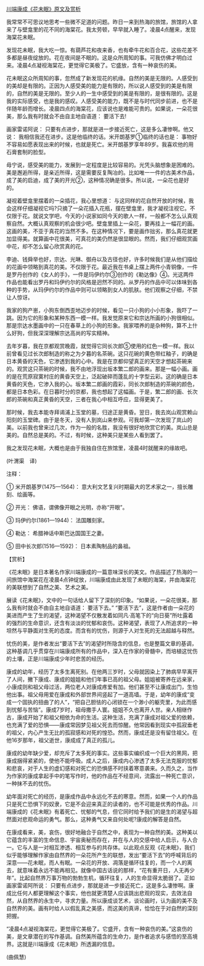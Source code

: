 [川端康成《花未眠》原文及赏析](https://www.vrrw.net/wx/12437.html)

我常常不可思议地思考一些微不足道的问题。昨日一来到热海的旅馆，旅馆的人拿来了与壁龛里的花不同的海棠花。我太劳顿，早早就入睡了。凌晨4点醒来，发现海棠花未眠。

发现花未眠，我大吃一惊。有葫芦花和夜来香，也有牵牛花和百合花，这些花差不多都是昼夜绽放的。花在夜间是不眠的。这是众所周知的事。可我仿佛才明白过来。凌晨4点凝视海棠花，更觉得它美极了。它盛放，含有一种哀伤的美。

花未眠这众所周知的事，忽然成了新发现花的机缘。自然的美是无限的。人感受到的美却是有限的。正因为人感受美的能力是有限的，所以说人感受到的美是有限的，自然的美是无限的。至少人的一生中感受到的美是有限的，是很有限的。这是我的实际感受，也是我的感叹。人感受美的能力，既不是与时代同步前进，也不是伴随年龄而增长。凌晨四点的海棠花，应该说也是难能可贵的。如果说，一朵花很美，那么我有时就会不由自主地自语道： 要活下去!

画家雷诺阿说： 只要有点进步，那就是进一步接近死亡，这是多么凄惨啊。他又说： 我相信我还在进步。这是他临终的话。米开朗基罗①临终的话也是： 事物好不容易如愿表现出来的时候，也就是死亡。米开朗基罗享年89岁。我喜欢他的用石膏套制的脸型。

毋宁说，感受美的能力，发展到一定程度是比较容易的。光凭头脑想象是困难的。美是邂逅所得，是亲近所得，这是需要反复陶冶的。比如唯一一件的古美术作品，成了美的启迪，成了美的开光②，这种情况确是很多。所以说，一朵花也是好的。



凝视着壁龛里摆着的一朵插花，我心里想道： 与这同样的花自然开放的时候，我会这样仔细凝视它吗?只摘了一朵花插入花瓶，摆在壁龛里，我才凝视注视它。不仅限于花。就说文学吧，今天的小说家如同今天的歌人一样，一般都不怎么认真观察自然。大概认真观察的机会很少吧。壁龛里插上一朵花，要再挂上一幅花的画。这画的美，不亚于真花的当然不多。在这种情况下，要是画作拙劣，那么真花就更加显得美。就算画中花很美，可真花的美仍然是很显眼的。然而，我们仔细观赏画中花，却不怎么留心欣赏真的花。

李迪、钱舜举也好，宗达、光琳、御舟以及古径也好，许多时候我们是从他们描绘的花画中领略到真花的美。不仅限于花。最近我在书桌上摆上两件小青铜像，一件是罗丹创作的《女人的手》，一件是玛伊约尔③创作的《勒达像》④。光这两件作品也能看出罗丹和玛伊约尔的风格是迥然不同的。从罗丹的作品中可以体味到各种的手势，从玛伊约尔的作品中则可以领略到女人的肌肤。他们观察之仔细，不禁让人惊讶。

我家的狗产崽，小狗东倒西歪地迈步的时候，看见一只小狗的小小形象，我吓了一跳。因为它的形象和某种东西一模一样。我发觉原来它和宗达所画的小狗很相似。那是宗达水墨画中的一只在春草上的小狗的形象。我家喂养的是杂种狗，算不上什么好狗，但我深深理解宗达高尚的写实精神。

去年岁暮，我在京都观赏晚霞，就觉得它同长次郎⑤使用的红色一模一样。我以前曾看见过长次郎制造的称之为夕暮的名茶碗。这只花碗的黄色带红釉子，的确是日本黄昏的天色，它渗透到我的心中。我是在京都仰望真正的天空才想起茶碗来的。观赏这只茶碗的时候，我不由地浮现出坂本繁二郎的画来。那是一幅小画。画的是在荒原寂寞村庄的黄昏天空上，泛起破碎而蓬乱的十字型云彩。这的确是日本黄昏的天色，它渗入我的心。坂本繁二郎画的霞彩，同长次郎制造的茶碗的颜色，都是日本色彩。在日暮时分的京都，我也想起了这幅画。于是，繁二郎的画、长次郎的茶碗和真正黄昏的天空，三者在我心中相互呼应，显得更美了。

那时候，我去本能寺拜谒浦上玉堂的墓，归途正是黄昏。翌日，我去岚山观赏赖山阳刻的玉堂碑。由于是冬天，没有人到岚山来参观。可我却第一次发现了岚山的美。以前我也曾来过几次，作为一般的名胜，我没有很好地欣赏它的美。岚山总是美的。自然总是美的。不过，有时候，这种美只是某些人看到罢了。

我之发现花未眠，大概也是由于我独自住在旅馆里，凌晨4时就醒来的缘故吧。

(叶渭渠　译)

注释：

① 米开朗基罗(1475—1564)： 意大利文艺复兴时期最大的艺术家之一，擅长雕刻、绘画等。

② 开光： 佛语，谓佛像开眼之光明，亦称“开眼”。

③ 玛伊约尔(1861—1944)： 法国雕刻家。

④ 勒达： 希腊神话中斯巴达国国王之妻。

⑤ 田中长次郎(1516—1592)： 日本素陶制品的鼻祖。

【赏析】

《花未眠》是日本著名作家川端康成的一篇意味深长的美文。作品描述了热海的一间旅馆中海棠花在凌晨4点钟绽放，川端康成由此发现了未眠的海棠，并由海棠花的美联想到了自然之美、艺术之美。

展读《花未眠》，文中的一句话给人留下了深刻的印象。“如果说，一朵花很美，那么我有时就会不由自主地自语道： 要活下去。” “要活下去”，这是作者由一朵花的美进而产生了生的渴望，这种渴望不仅散发着如同凡·高笔下的“向日葵”所吐露着的强烈的生命意识，还含有淡淡的忧郁和哀伤。这种渴望，表现了人所追求的一种坦然与平静面对生死的态度。而含有的忧伤，则源于人对生死的无法超越与释然。

忧伤的美，是作者发出“要活下去”的渴望时所隐含的信息，也是整篇文章的基调，这种基调几乎贯穿在川端康成所有的作品中，深入在作家的骨髓中，而培植这忧伤的土壤，正是川端康成少年时悲苦的经历。

康成的幼年，经历了太多生离死别。在他两三岁时，父母就因染上了肺病早早离开了人间，撇下康成、康成的姐姐和他们年事已高的祖父母。姐姐被寄养在远亲家，小康成则和祖父母过活，两位老人对康成疼爱有加。他们甚至不让康成出门，生怕他出事。祖父母用爱在康成和外部世界间竖起了一道高墙。于是，幼年的康成“变成一个固执的扭曲了的人”，“把自己胆怯的心闭锁在一个渺小的躯壳里，为此而感到忧郁与苦恼”。康成7岁时，祖母撒手人寰。姐姐不久也离开人世。亲人相继作古，康成开始了和祖父相依为命的生活。这种生活，充满了康成对祖父爱的依赖，也充满了爱的恐惧——康成常因梦见祖父死去而惊醒。他常因看到现实中孤寂垂老的祖父，内心产生无比的孤寂感和对死的惶恐。然而，康成还是没有留住祖父。在他16岁那年，祖父逝世，康成成了真正的孤儿。

康成的幼年缺少爱，却充斥了太多死的事实。这些事实编织成一个巨大的黑网，把康成捆得紧紧的，使他不能呼吸。成人之后，康成内心渗透了太多无法克服的忧郁和悲哀，对于人生的虚幻感和对死亡的恐惧感不时挟着寒意袭来。久而久之，当作为作家的康成拿起手中的笔写作时，他的作品在不经意间，流露出一种死亡意识，一种抹不去的忧伤。

幼年面对死亡的经历，是康成作品中永远化不去的寒意。然而，如果一个人的作品只是死亡恐惧下的奴隶，它是不会迎来真正的读者的，也不可能是优秀的作品。川端康成的《花未眠》有着死亡、忧郁的气息，但它同时给予我们的是生的渴望与超然面对悲观命运的勇气。那么，这种勇气又来自何处呢?康成的解答是自然。

在康成看来，美，哀伤，很好地融合于自然之中，表现为一种自然的美。这种美以它蕴含的丰富的生命信息、宇宙奥秘而存在，并在与人的交感中给人启示，与人合一。它与人是一对相互渗透、相互参与的共存体。以此观点反观《花未眠》，我们似乎能够理解作家由自然界的一朵花所产生的联想，发出“要活下去”的呼喊背后的深意——花未眠，而人有眠。一朵花的开放、凋落是循环往复的，而一个人的离去，就意味着永远不能再相见。就像中国古话说的那样，“花有重开日，人无再少年”。比起自然界万事万物的勃勃生机，循环往复，人的生命显得太脆弱了。正如画家雷诺阿所说： 只要有点进步，那就是进一步接近死亡，这是多么凄惨啊。康成比任何人都更理解这个事实，他也就更清楚人应该跳出悲观的现实，去效法自然，从自然界的永生中，寻求力量。所以康成谈艺术，谈论画时，认为画的美不及自然界的美。画有时给人以假乱真之美感，而这美的真谛，恰恰在于对自然的深刻把握。

“凌晨4点凝视海棠花，更觉得它美极了。它盛开，含有一种哀伤的美。”这哀伤的美，是文章潜在的写作基调。自然美所蕴含的生命力，是作者追求与感悟的至高境界。这就是川端康成《花未眠》所透漏的信息。

(曲佩慧)


